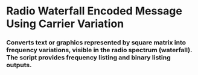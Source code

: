 # Radio Waterfall Encoded Message Using Carrier Variation
### Converts text or graphics represented by square matrix into frequency variations, visible in the radio spectrum (waterfall). The script provides frequency listing and binary listing outputs.
